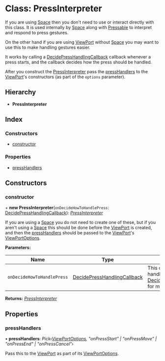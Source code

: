 # Class: PressInterpreter

If you are using [Space](space.md) then you don't need to use or interact directly with this class. It is used
internally by [Space](space.md) along with [Pressable](pressable.md) to interpret and respond to press gestures.

On the other hand if you are using [ViewPort](viewport.md) without [Space](space.md) you may want to use this to
make handling gestures easier.

It works by calling a [DecidePressHandlingCallback](../globals.md#decidepresshandlingcallback) callback whenever a
press starts, and the callback decides how the press should be handled.

After you construct the [PressInterpreter](pressinterpreter.md) pass the [pressHandlers](pressinterpreter.md#presshandlers) to
the [ViewPort](viewport.md)'s constructors (as part of the `options` parameter).

## Hierarchy

- **PressInterpreter**

## Index

### Constructors

- [constructor](pressinterpreter.md#constructor)

### Properties

- [pressHandlers](pressinterpreter.md#presshandlers)

## Constructors

### constructor

\+ **new PressInterpreter**(`onDecideHowToHandlePress`: [DecidePressHandlingCallback](../globals.md#decidepresshandlingcallback)): _[PressInterpreter](pressinterpreter.md)_

If you are using a [Space](space.md) you do not need to create one of these, but
if you aren't using a [Space](space.md) this should be done before the
[ViewPort](viewport.md) is created, and then the [pressHandlers](pressinterpreter.md#presshandlers) should be passed
to the [ViewPort](viewport.md)'s [ViewPortOptions](../interfaces/viewportoptions.md).

**Parameters:**

| Name                       | Type                                                                     | Description                                                                                                                              |
| -------------------------- | ------------------------------------------------------------------------ | ---------------------------------------------------------------------------------------------------------------------------------------- |
| `onDecideHowToHandlePress` | [DecidePressHandlingCallback](../globals.md#decidepresshandlingcallback) | This callback decides how to handle presses. See [DecidePressHandlingCallback](../globals.md#decidepresshandlingcallback) for more info. |

**Returns:** _[PressInterpreter](pressinterpreter.md)_

## Properties

### pressHandlers

• **pressHandlers**: _Pick‹[ViewPortOptions](../interfaces/viewportoptions.md), "onPressStart" | "onPressMove" | "onPressEnd" | "onPressCancel"›_

Pass this to the [ViewPort](viewport.md) as part of its [ViewPortOptions](../interfaces/viewportoptions.md).
